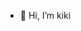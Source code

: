 - 👋 Hi, I’m kiki


<!---
dedlobe/dedlobe is a ✨ special ✨ repository because its `README.md` (this file) appears on your GitHub profile.
You can click the Preview link to take a look at your changes.
--->
